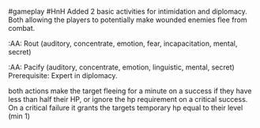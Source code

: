  #gameplay #HnH 
 Added 2 basic activities for intimidation and diplomacy. Both allowing the players to potentially make wounded enemies flee from combat.

:AA: Rout (auditory, concentrate, emotion, fear, incapacitation, mental, secret)

:AA: Pacify (auditory, concentrate, emotion, linguistic, mental, secret)
Prerequisite: Expert in diplomacy.

both actions make the target fleeing for a minute on a success if they have less than half their HP, or ignore the hp requirement on a critical success. On a critical failure it grants the targets temporary hp equal to their level (min 1)

